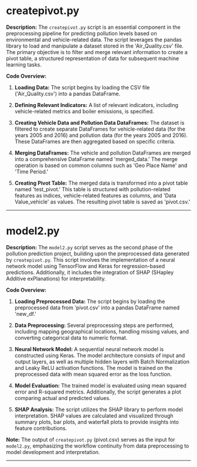 # createpivot.py

**Description:**
The `createpivot.py` script is an essential component in the preprocessing pipeline for predicting pollution levels based on environmental and vehicle-related data. The script leverages the pandas library to load and manipulate a dataset stored in the 'Air_Quality.csv' file. The primary objective is to filter and merge relevant information to create a pivot table, a structured representation of data for subsequent machine learning tasks.

**Code Overview:**
1. **Loading Data:** The script begins by loading the CSV file ('Air_Quality.csv') into a pandas DataFrame.

2. **Defining Relevant Indicators:** A list of relevant indicators, including vehicle-related metrics and boiler emissions, is specified.

3. **Creating Vehicle Data and Pollution Data DataFrames:** The dataset is filtered to create separate DataFrames for vehicle-related data (for the years 2005 and 2016) and pollution data (for the years 2005 and 2016). These DataFrames are then aggregated based on specific criteria.

4. **Merging DataFrames:** The vehicle and pollution DataFrames are merged into a comprehensive DataFrame named 'merged_data.' The merge operation is based on common columns such as 'Geo Place Name' and 'Time Period.'

5. **Creating Pivot Table:** The merged data is transformed into a pivot table named 'test_pivot.' This table is structured with pollution-related features as indices, vehicle-related features as columns, and 'Data Value_vehicle' as values. The resulting pivot table is saved as 'pivot.csv.'

---

# model2.py

**Description:**
The `model2.py` script serves as the second phase of the pollution prediction project, building upon the preprocessed data generated by `createpivot.py`. This script involves the implementation of a neural network model using TensorFlow and Keras for regression-based predictions. Additionally, it includes the integration of SHAP (SHapley Additive exPlanations) for interpretability.

**Code Overview:**
1. **Loading Preprocessed Data:** The script begins by loading the preprocessed data from 'pivot.csv' into a pandas DataFrame named 'new_df.'

2. **Data Preprocessing:** Several preprocessing steps are performed, including mapping geographical locations, handling missing values, and converting categorical data to numeric format.

3. **Neural Network Model:** A sequential neural network model is constructed using Keras. The model architecture consists of input and output layers, as well as multiple hidden layers with Batch Normalization and Leaky ReLU activation functions. The model is trained on the preprocessed data with mean squared error as the loss function.

4. **Model Evaluation:** The trained model is evaluated using mean squared error and R-squared metrics. Additionally, the script generates a plot comparing actual and predicted values.

5. **SHAP Analysis:** The script utilizes the SHAP library to perform model interpretation. SHAP values are calculated and visualized through summary plots, bar plots, and waterfall plots to provide insights into feature contributions.

**Note:**
The output of `createpivot.py` (pivot.csv) serves as the input for `model2.py`, emphasizing the workflow continuity from data preprocessing to model development and interpretation.

---

